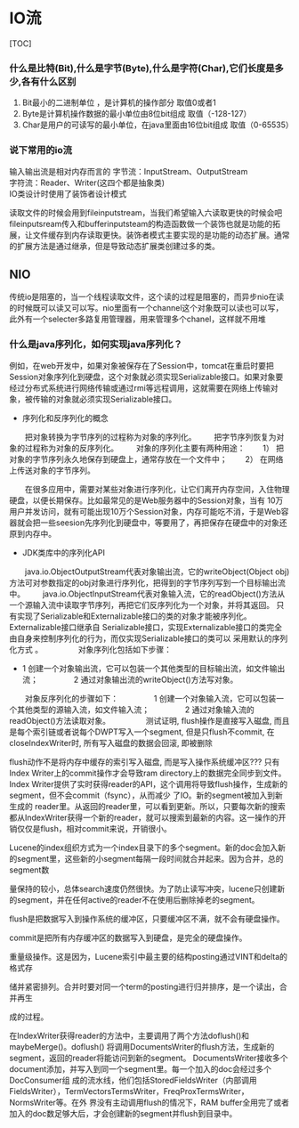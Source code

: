 # IO流

[TOC]

### 什么是比特(Bit),什么是字节(Byte),什么是字符(Char),它们长度是多少,各有什么区别

1.  Bit最小的二进制单位 ，是计算机的操作部分 取值0或者1
2.  Byte是计算机操作数据的最小单位由8位bit组成 取值（-128-127）
3.  Char是用户的可读写的最小单位，在java里面由16位bit组成 取值（0-65535）

### 说下常用的io流  

输入输出流是相对内存而言的
字节流：InputStream、OutputStream  
字符流：Reader、Writer(这四个都是抽象类)  
IO类设计时使用了装饰者设计模式

读取文件的时候会用到fileinputstream，当我们希望输入六读取更快的时候会吧fileinputsream传入和bufferinputsteam的构造函数做一个装饰也就是功能的拓展，让文件缓存到内存读取更快。装饰者模式主要实现的是功能的动态扩展。通常的扩展方法是通过继承，但是导致动态扩展类创建过多的类。

## NIO

传统io是阻塞的，当一个线程读取文件，这个读的过程是阻塞的，而异步nio在读的时候既可以读又可以写。nio里面有一个channel这个对象既可以读也可以写，此外有一个selecter多路复用管理器，用来管理多个chanel，这样就不用堆

### 什么是java序列化，如何实现java序列化？

例如，在web开发中，如果对象被保存在了Session中，tomcat在重启时要把Session对象序列化到硬盘，这个对象就必须实现Serializable接口。如果对象要经过分布式系统进行网络传输或通过rmi等远程调用，这就需要在网络上传输对象，被传输的对象就必须实现Serializable接口。


- 序列化和反序列化的概念

　　把对象转换为字节序列的过程称为对象的序列化。 
　　把字节序列恢复为对象的过程称为对象的反序列化。 
　　对象的序列化主要有两种用途： 
　　1） 把对象的字节序列永久地保存到硬盘上，通常存放在一个文件中； 
　　2） 在网络上传送对象的字节序列。

　　在很多应用中，需要对某些对象进行序列化，让它们离开内存空间，入住物理硬盘，以便长期保存。比如最常见的是Web服务器中的Session对象，当有 10万用户并发访问，就有可能出现10万个Session对象，内存可能吃不消，于是Web容器就会把一些seesion先序列化到硬盘中，等要用了，再把保存在硬盘中的对象还原到内存中。
　　
- JDK类库中的序列化API

　　java.io.ObjectOutputStream代表对象输出流，它的writeObject(Object obj)方法可对参数指定的obj对象进行序列化，把得到的字节序列写到一个目标输出流中。 
　　java.io.ObjectInputStream代表对象输入流，它的readObject()方法从一个源输入流中读取字节序列，再把它们反序列化为一个对象，并将其返回。 只有实现了Serializable和Externalizable接口的类的对象才能被序列化。Externalizable接口继承自 Serializable接口，实现Externalizable接口的类完全由自身来控制序列化的行为，而仅实现Serializable接口的类可以 采用默认的序列化方式 。
　　
　　对象序列化包括如下步骤： 
　　
- 1 创建一个对象输出流，它可以包装一个其他类型的目标输出流，如文件输出流； 
　　
　　2 通过对象输出流的writeObject()方法写对象。

　　对象反序列化的步骤如下： 
　　
　　1 创建一个对象输入流，它可以包装一个其他类型的源输入流，如文件输入流； 
　　
　　2 通过对象输入流的readObject()方法读取对象。
　　
　　测试证明, flush操作是直接写入磁盘, 而且是每个索引链或者说每个DWPT写入一个segment, 但是只flush不commit, 在closeIndexWriter时, 所有写入磁盘的数据会回滚, 即被删除

flush动作不是将内存中缓存的索引写入磁盘, 而是写入操作系统缓冲区???
只有Index Writer上的commit操作才会导致ram directory上的数据完全同步到文件。Index Writer提供了实时获得reader的API，这个调用将导致flush操作，生成新的segment，但不会commit（fsync），从而减少 了IO。新的segment被加入到新生成的
reader里。从返回的reader里，可以看到更新。所以，只要每次新的搜索都从IndexWriter获得一个新的reader，就可以搜索到最新的内容。这一操作的开销仅仅是flush，相对commit来说，开销很小。

Lucene的index组织方式为一个index目录下的多个segment。新的doc会加入新的segment里，这些新的小segment每隔一段时间就合并起来。因为合并，总的segment数

量保持的较小，总体search速度仍然很快。为了防止读写冲突，lucene只创建新的segment，并在任何active的reader不在使用后删除掉老的segment。

flush是把数据写入到操作系统的缓冲区，只要缓冲区不满，就不会有硬盘操作。

commit是把所有内存缓冲区的数据写入到硬盘，是完全的硬盘操作。

重量级操作。这是因为，Lucene索引中最主要的结构posting通过VINT和delta的格式存

储并紧密排列。合并时要对同一个term的posting进行归并排序，是一个读出，合并再生

成的过程。





在IndexWriter获得reader的方法中，主要调用了两个方法doflush()和maybeMerge()。doflush() 将调用DocumentsWriter的flush方法，生成新的segment，返回的reader将能访问到新的segment。 DocumentsWriter接收多个document添加，并写入到同一个segment里。每一个加入的doc会经过多个DocConsumer组 成的流水线，他们包括StoredFieldsWriter（内部调用 FieldsWriter），TermVectorsTermsWriter，FreqProxTermsWriter，NormsWriter等。在外 界没有主动调用flush的情况下，RAM buffer全用完了或者加入的doc数足够大后，才会创建新的segment并flush到目录中。